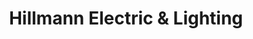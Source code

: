 ---
title: "Hillmann Electric & Lighting"
url: /ridgewood/hillmann-electric-und-lighting/
shop: Lampen
---